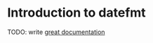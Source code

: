 # Introduction to datefmt

TODO: write [great documentation](http://jacobian.org/writing/what-to-write/)
